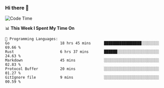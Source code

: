 ### Hi there 👋

<!--
**CrazyCollin/crazycollin** is a ✨ _special_ ✨ repository because its `README.md` (this file) appears on your GitHub profile.

Here are some ideas to get you started:

- 🔭 I’m currently working on ...
- 🌱 I’m currently learning ...
- 👯 I’m looking to collaborate on ...
- 🤔 I’m looking for help with ...
- 💬 Ask me about ...
- 📫 How to reach me: ...
- 😄 Pronouns: ...
- ⚡ Fun fact: ...
-->

<!--START_SECTION:waka-->
![Code Time](http://img.shields.io/badge/Code%20Time-264%20hrs%2049%20mins-blue)

📊 **This Week I Spent My Time On** 

```text
💬 Programming Languages: 
Go                       18 hrs 45 mins      █████████████████░░░░░░░░   69.66 % 
Rust                     6 hrs 37 mins       ██████░░░░░░░░░░░░░░░░░░░   24.63 % 
Markdown                 45 mins             ░░░░░░░░░░░░░░░░░░░░░░░░░   02.83 % 
Protocol Buffer          20 mins             ░░░░░░░░░░░░░░░░░░░░░░░░░   01.27 % 
GitIgnore file           9 mins              ░░░░░░░░░░░░░░░░░░░░░░░░░   00.59 % 

```


<!--END_SECTION:waka-->
